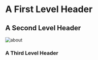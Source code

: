 <h1>A First Level Header</h1>

<h2>A Second Level Header</h2>



 <img src="https://www.google.com/url?sa=i&url=https%3A%2F%2Ficatcare.org%2F&psig=AOvVaw1z47N8rx0TXQFi3ogABJrc&ust=1595785510568000&source=images&cd=vfe&ved=0CAIQjRxqFwoTCKj9tbX66OoCFQAAAAAdAAAAABAD" alt="about">
 
 
<h3>A Third Level Header</h3>

